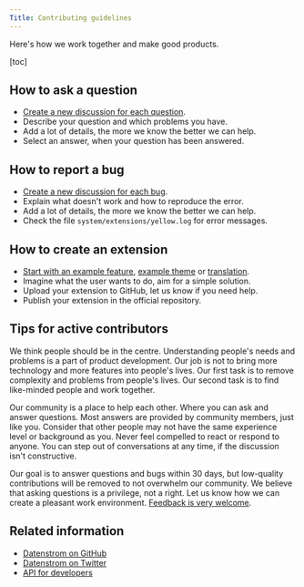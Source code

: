 ```yaml
---
Title: Contributing guidelines
---
```

Here's how we work together and make good products.

[toc]

## How to ask a question

* [Create a new discussion for each question](https://github.com/datenstrom/yellow/discussions).
* Describe your question and which problems you have.
* Add a lot of details, the more we know the better we can help.
* Select an answer, when your question has been answered.

## How to report a bug

* [Create a new discussion for each bug](https://github.com/datenstrom/yellow/discussions).
* Explain what doesn't work and how to reproduce the error.
* Add a lot of details, the more we know the better we can help.
* Check the file `system/extensions/yellow.log` for error messages.

## How to create an extension

* [Start with an example feature](https://github.com/schulle4u/yellow-extension-helloworld), [example theme](https://github.com/schulle4u/yellow-extension-basic) or [translation](https://github.com/datenstrom/yellow-extensions/tree/master/source/english).
* Imagine what the user wants to do, aim for a simple solution.
* Upload your extension to GitHub, let us know if you need help.
* Publish your extension in the official repository.

## Tips for active contributors

We think people should be in the centre. Understanding people's needs and problems is a part of product development. Our job is not to bring more technology and more features into people's lives. Our first task is to remove complexity and problems from people's lives. Our second task is to find like-minded people and work together.
 
Our community is a place to help each other. Where you can ask and answer questions. Most answers are provided by community members, just like you. Consider that other people may not have the same experience level or background as you. Never feel compelled to react or respond to anyone. You can step out of conversations at any time, if the discussion isn't constructive.

Our goal is to answer questions and bugs within 30 days, but low-quality contributions will be removed to not overwhelm our community. We believe that asking questions is a privilege, not a right. Let us know how we can create a pleasant work environment. [Feedback is very welcome](/contact/).

## Related information

* [Datenstrom on GitHub](https://github.com/datenstrom)
* [Datenstrom on Twitter](https://twitter.com/datendeveloper)
* [API for developers](api-for-developers)
